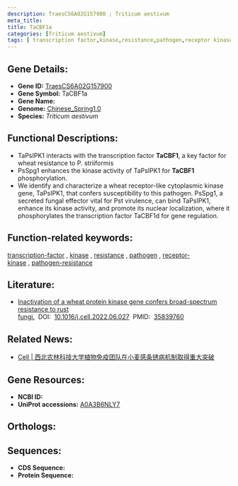 ```yaml
---
description: TraesCS6A02G157900 ; Triticum aestivum
meta_title:
title: TaCBF1a
categories: [Triticum aestivum]
tags: [ transcription factor,kinase,resistance,pathogen,receptor kinase,pathogen resistance ]
---
```


## Gene Details:
- **Gene ID:**	[TraesCS6A02G157900](https://ensembl.gramene.org/Triticum_aestivum/Gene/Summary?g=TraesCS6A02G157900)
- **Gene Symbol:** TaCBF1a
- **Gene Name:** 
- **Genome:** [Chinese_Spring1.0](https://ensembl.gramene.org/Triticum_aestivum/Info/Index)
- **Species:** *Triticum aestivum*

## Functional Descriptions:
   - TaPsIPK1 interacts with the transcription factor **TaCBF1**, a key factor for wheat resistance to P. striiformis
   - PsSpg1 enhances the kinase activity of TaPsIPK1 for **TaCBF1** phosphorylation.
   - We identify and characterize a wheat receptor-like cytoplasmic kinase gene, TaPsIPK1, that confers susceptibility to this pathogen. PsSpg1, a secreted fungal effector vital for Pst virulence, can bind TaPsIPK1, enhance its kinase activity, and promote its nuclear localization, where it phosphorylates the transcription factor TaCBF1d for gene regulation.

## Function-related keywords:
[transcription-factor](/tags/transcription-factor/)&nbsp;,&nbsp;[kinase](/tags/kinase/)&nbsp;,&nbsp;[resistance](/tags/resistance/)&nbsp;,&nbsp;[pathogen](/tags/pathogen/)&nbsp;,&nbsp;[receptor-kinase](/tags/receptor-kinase/)&nbsp;,&nbsp;[pathogen-resistance](/tags/pathogen-resistance/)

## Literature:
   - [Inactivation of a wheat protein kinase gene confers broad-spectrum resistance to rust fungi.]( https://www.sciencedirect.com/science/article/pii/S0092867422007796?via%3Dihub)&nbsp;&nbsp;DOI:&nbsp;&nbsp;[10.1016/j.cell.2022.06.027](https://www.sciencedirect.com/science/article/pii/S0092867422007796?via%3Dihub)&nbsp;&nbsp;PMID:&nbsp;&nbsp;[35839760](https://pubmed.ncbi.nlm.nih.gov/35839760/)

## Related News:
   - [Cell | 西北农林科技大学植物免疫团队在小麦感条锈病机制取得重大突破](https://mp.weixin.qq.com/s?__biz=Mzg3MDEwNDEyMg==&mid=2247533597&idx=2&sn=f2f010e697fc73b32153f19cf853a933&chksm=ce90e948f9e7605e9882ba4f3b7202dadbbb157c19d3072e2c2f159510893d7733e82045d869&scene=27#wechat_redirect)

## Gene Resources:
- **NCBI ID:**  [](https://www.ncbi.nlm.nih.gov/gene/?term=)
- **UniProt accessions:** [A0A3B6NLY7](https://www.uniprot.org/uniprotkb/A0A3B6NLY7/entry)

## Orthologs:

## Sequences:
- **CDS Sequence:**
- **Protein Sequence:**
